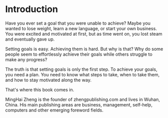 # Introduction

Have you ever set a goal that you were unable to achieve? Maybe you wanted to lose weight, learn a new language, or start your own business. You were excited and motivated at first, but as time went on, you lost steam and eventually gave up.

Setting goals is easy. Achieving them is hard. But why is that? Why do some people seem to effortlessly achieve their goals while others struggle to make any progress?

The truth is that setting goals is only the first step. To achieve your goals, you need a plan. You need to know what steps to take, when to take them, and how to stay motivated along the way.

That's where this book comes in.

MingHai Zheng is the founder of zhengpublishing.com and lives in Wuhan, China. His main publishing areas are business, management, self-help, computers and other emerging foreword fields.
